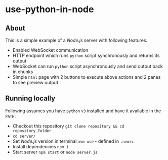 # use-python-in-node

## About

This is a simple example of a _Node.js_ server with following features:
- Enabled WebSocket communication
- HTTP endpoint which runs `python` script synchronously and returns its output
- WebSocket can run `python` script asynchronously and send output back in chunks
- Simple `html` page with 2 buttons to execute above actions and 2 panes to see preview output

## Running locally

Following assumes you have `python` `v3` installed and have it available in the `PATH`:

- Checkout this repository `git clone repository && cd repository_folder`
- `cd server/`
- Set _Node.js_ version in terminal `nvm use` - defined in `.nvmrc`
- Install dependencies `npm i`
- Start server `npm start` or `node server.js`

